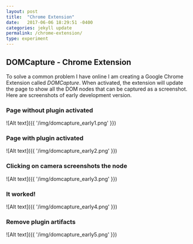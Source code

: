 ```yaml
---
layout: post
title:  "Chrome Extension"
date:   2017-06-06 18:29:51 -0400
categories: jekyll update
permalink: /chrome-extension/
type: experiment
---
```

## DOMCapture - Chrome Extension

To solve a common problem I have online I am creating a Google Chrome Extension called *DOMCapture*. 
When activated, the extension will update the page to show all the DOM nodes that can be captured
as a screenshot. Here are screenshots of early development version.

### Page without plugin activated
![Alt text]({{ '/img/domcapture_early1.png' }})

### Page with plugin activated
![Alt text]({{ '/img/domcapture_early2.png' }})

### Clicking on camera screenshots the node
![Alt text]({{ '/img/domcapture_early3.png' }})

### It worked!
![Alt text]({{ '/img/domcapture_early4.png' }})

### Remove plugin artifacts
![Alt text]({{ '/img/domcapture_early5.png' }})

